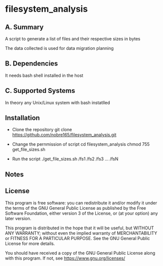 # filesystem_analysis

## A. Summary

A script to generate a list of files and their respective sizes in bytes

The data collected is used for data migration planning

## B. Dependencies

It needs bash shell installed in the host

## C. Supported Systems

In theory any Unix/Linux system with bash instatlled

## Installation

- Clone the repository
  git clone https://github.com/nobre165/filesystem_analysis.git

- Change the pernmission of script
  cd filesystem_analysis
  chmod 755 get_file_sizes.sh

- Run the script
  ./get_file_sizes.sh /fs1 /fs2 /fs3 ... /fsN

## Notes

## License

This program is free software: you can redistribute it and/or modify
it under the terms of the GNU General Public License as published by
the Free Software Foundation, either version 3 of the License, or
(at your option) any later version.

This program is distributed in the hope that it will be useful,
but WITHOUT ANY WARRANTY; without even the implied warranty of
MERCHANTABILITY or FITNESS FOR A PARTICULAR PURPOSE.  See the
GNU General Public License for more details.

You should have received a copy of the GNU General Public License
along with this program.  If not, see <https://www.gnu.org/licenses/>
